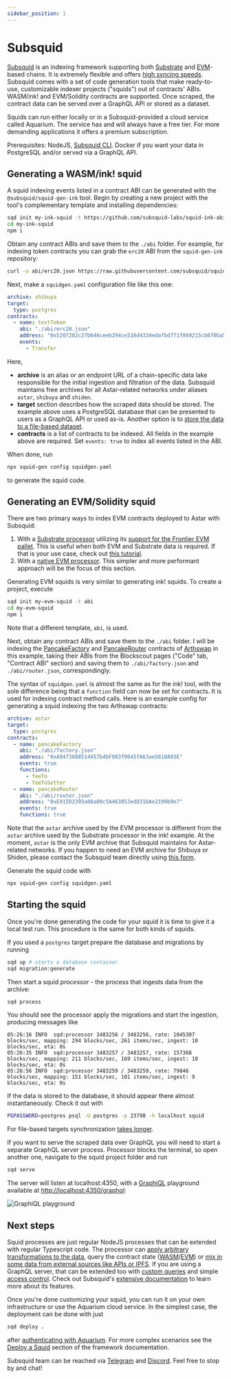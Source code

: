 ```yaml
---
sidebar_position: 1
---
```


# Subsquid

[Subsquid](https://subsquid.io) is an indexing framework supporting both [Substrate](/docs/build/wasm) and [EVM](/docs/build/EVM)-based chains. It is extremely flexible and offers [high syncing speeds](https://docs.subsquid.io/migrate/subsquid-vs-thegraph/). Subsquid comes with a set of code generation tools that make ready-to-use, customizable indexer projects ("squids") out of contracts' ABIs. WASM/ink! and EVM/Solidity contracts are supported. Once scraped, the contract data can be served over a GraphQL API or stored as a dataset.

Squids can run either locally or in a Subsquid-provided a cloud service called Aquarium. The service has and will always have a free tier. For more demanding applications it offers a premium subscription.

Prerequisites: NodeJS, [Subsquid CLI](https://docs.subsquid.io/squid-cli/installation/). Docker if you want your data in PostgreSQL and/or served via a GraphQL API.

## Generating a WASM/ink! squid

A squid indexing events listed in a contract ABI can be generated with the `@subsquid/squid-gen-ink` tool. Begin by creating a new project with the tool's complementary template and installing dependencies:
```bash
sqd init my-ink-squid -t https://github.com/subsquid-labs/squid-ink-abi-template
cd my-ink-squid
npm i
```
Obtain any contract ABIs and save them to the `./abi` folder. For example, for indexing token contracts you can grab the `erc20` ABI from the `squid-gen-ink` repository:
```bash
curl -o abi/erc20.json https://raw.githubusercontent.com/subsquid/squid-gen/master/tests/ink-erc20/abi/erc20.json
```
Next, make a `squidgen.yaml` configuration file like this one:
```yaml
archive: shibuya
target:
  type: postgres
contracts:
  - name: testToken
    abi: "./abi/erc20.json"
    address: "0x5207202c27b646ceeb294ce516d4334edafbd771f869215cb070ba51dd7e2c72"
    events:
      - Transfer
```
Here,
* **archive** is an alias or an endpoint URL of a chain-specific data lake responsible for the initial ingestion and filtration of the data. Subsquid maintains free archives for all Astar-related networks under aliases `astar`, `shibuya` and `shiden`.
* **target** section describes how the scraped data should be stored. The example above uses a PostgreSQL database that can be presented to users as a GraphQL API or used as-is. Another option is to [store the data to a file-based dataset](https://docs.subsquid.io/basics/squid-gen/#file-store-targets).
* **contracts** is a list of contracts to be indexed. All fields in the example above are required. Set `events: true` to index all events listed in the ABI.

When done, run
```bash
npx squid-gen config squidgen.yaml
```
to generate the squid code.

## Generating an EVM/Solidity squid

There are two primary ways to index EVM contracts deployed to Astar with Subsquid:
1. With a [Substrate processor](https://docs.subsquid.io/substrate-indexing/) utilizing its [support for the Frontier EVM pallet](https://docs.subsquid.io/substrate-indexing/evm-support/). This is useful when both EVM and Substrate data is required. If that is your use case, check out [this tutorial](https://docs.subsquid.io/tutorials/create-an-evm-processing-squid/).
2. With a [native EVM processor](https://docs.subsquid.io/evm-indexing/). This simpler and more performant approach will be the focus of this section.

Generating EVM squids is very similar to generating ink! squids. To create a project, execute
```bash
sqd init my-evm-squid -t abi
cd my-evm-squid
npm i
```
Note that a different template, `abi`, is used.

Next, obtain any contract ABIs and save them to the `./abi` folder. I will be indexing the [PancakeFactory](https://blockscout.com/astar/address/0xA9473608514457b4bF083f9045fA63ae5810A03E) and [PancakeRouter](https://blockscout.com/astar/address/0xE915D2393a08a00c5A463053edD31bAe2199b9e7) contracts of [Arthswap](https://arthswap.org) in this example, taking their ABIs from the Blockscout pages ("Code" tab, "Contract ABI" section) and saving them to `./abi/factory.json` and `./abi/router.json`, correspondingly.

The syntax of `squidgen.yaml` is almost the same as for the ink! tool, with the sole difference being that a `function` field can now be set for contracts. It is used for indexing contract method calls. Here is an example config for generating a squid indexing the two Arthswap contracts:
```yaml
archive: astar
target:
  type: postgres
contracts:
  - name: pancakeFactory
    abi: "./abi/factory.json"
    address: "0xA9473608514457b4bF083f9045fA63ae5810A03E"
    events: true
    functions:
      - feeTo
      - feeToSetter
  - name: pancakeRouter
    abi: "./abi/router.json"
    address: "0xE915D2393a08a00c5A463053edD31bAe2199b9e7"
    events: true
    functions: true
```
Note that the `astar` archive used by the EVM processor is different from the `astar` archive used by the Substrate processor in the ink! example. At the moment, `astar` is the only EVM archive that Subsquid maintains for Astar-related networks. If you happen to need an EVM archive for Shibuya or Shiden, please contact the Subsquid team directly using [this form](https://forms.gle/ioVNFiPjZgvUNunY9).

Generate the squid code with 
```bash
npx squid-gen config squidgen.yaml
```

## Starting the squid

Once you're done generating the code for your squid it is time to give it a local test run. This procedure is the same for both kinds of squids.

If you used a `postgres` target prepare the database and migrations by running
```bash
sqd up # starts a database container
sqd migration:generate
```

Then start a squid *processor* - the process that ingests data from the archive:
```bash
sqd process
```
You should see the processor apply the migrations and start the ingestion, producing messages like
```
05:26:16 INFO  sqd:processor 3483256 / 3483256, rate: 1045307 blocks/sec, mapping: 294 blocks/sec, 261 items/sec, ingest: 10 blocks/sec, eta: 0s
05:26:35 INFO  sqd:processor 3483257 / 3483257, rate: 157368 blocks/sec, mapping: 211 blocks/sec, 169 items/sec, ingest: 10 blocks/sec, eta: 0s
05:26:56 INFO  sqd:processor 3483259 / 3483259, rate: 79846 blocks/sec, mapping: 151 blocks/sec, 101 items/sec, ingest: 9 blocks/sec, eta: 0s
```

If the data is stored to the database, it should appear there almost instantaneously. Check it out with
```bash
PGPASSWORD=postgres psql -U postgres -p 23798 -h localhost squid
```
For file-based targets synchronization [takes longer](https://docs.subsquid.io/basics/store/file-store/overview/#filesystem-syncs-and-dataset-partitioning).

If you want to serve the scraped data over GraphQL you will need to start a separate GraphQL server process. Processor blocks the terminal, so open another one, navigate to the squid project folder and run
```bash
sqd serve
```
The server will listen at localhost:4350, with a [GraphiQL](https://github.com/graphql/graphiql) playground available at [http://localhost:4350/graphql](http://localhost:4350/graphql):

![GraphiQL playground](</subsquidGraphiql.png>)

## Next steps

Squid processes are just regular NodeJS processes that can be extended with regular Typescript code. The processor can [apply arbitrary transformations to the data](https://docs.subsquid.io/basics/squid-processor/#processorrun), query the contract state ([WASM](https://docs.subsquid.io/substrate-indexing/wasm-support/#state-queries)/[EVM](https://docs.subsquid.io/evm-indexing/query-state/)) or [mix in some data from external sources like APIs or IPFS](https://docs.subsquid.io/basics/external-api/). If you are using a GraphQL server, that can be extended too with [custom queries](https://docs.subsquid.io/graphql-api/custom-resolvers/) and simple [access control](https://docs.subsquid.io/graphql-api/authorization/). Check out Subsquid's [extensive documentation](https://docs.subsquid.io) to learn more about its features.

Once you're done customizing your squid, you can run it on your own infrastructure or use the Aquarium cloud service. In the simplest case, the deployment can be done with just
```bash
sqd deploy .
```
after [authenticating with Aquarium](https://docs.subsquid.io/squid-cli/#1-obtain-an-aquarium-deployment-key). For more complex scenarios see the [Deploy a Squid](https://docs.subsquid.io/deploy-squid/) section of the framework documentation.

Subsquid team can be reached via [Telegram](https://t.me/HydraDevs) and [Discord](https://discord.gg/dxR4wNgdjV). Feel free to stop by and chat!
